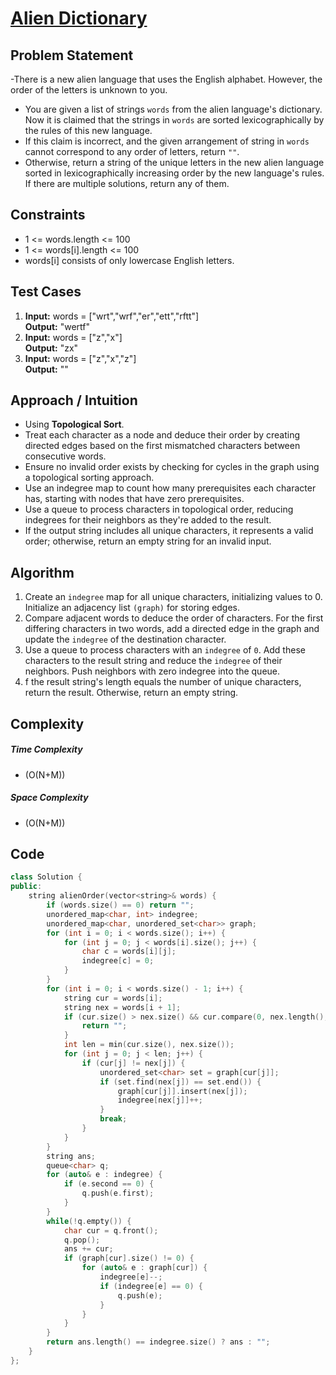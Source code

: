 # [Alien Dictionary](https://leetcode.com/problems/alien-dictionary/description/)

## Problem Statement
-There is a new alien language that uses the English alphabet. However, the order of the letters is unknown to you.
- You are given a list of strings `words` from the alien language's dictionary. Now it is claimed that the strings in `words` are sorted lexicographically by the rules of this new language.
- If this claim is incorrect, and the given arrangement of string in `words` cannot correspond to any order of letters, return `""`.
- Otherwise, return a string of the unique letters in the new alien language sorted in lexicographically increasing order by the new language's rules. If there are multiple solutions, return any of them.




## Constraints
- 1 <= words.length <= 100
- 1 <= words[i].length <= 100
- words[i] consists of only lowercase English letters.




## Test Cases
1. **Input:** words = ["wrt","wrf","er","ett","rftt"] <br>
**Output:** "wertf"
2. **Input:** words = ["z","x"]<br>
**Output:** "zx"
3. **Input:** words = ["z","x","z"]<br>
**Output:** ""




## Approach / Intuition 
- Using **Topological Sort**.
- Treat each character as a node and deduce their order by creating directed edges based on the first mismatched characters between consecutive words.
- Ensure no invalid order exists by checking for cycles in the graph using a topological sorting approach.
- Use an indegree map to count how many prerequisites each character has, starting with nodes that have zero prerequisites.
- Use a queue to process characters in topological order, reducing indegrees for their neighbors as they're added to the result.
- If the output string includes all unique characters, it represents a valid order; otherwise, return an empty string for an invalid input.




## Algorithm 
1. Create an `indegree` map for all unique characters, initializing values to 0. Initialize an adjacency list `(graph)` for storing edges.
2. Compare adjacent words to deduce the order of characters. For the first differing characters in two words, add a directed edge in the graph and update the `indegree` of the destination character.
3. Use a queue to process characters with an `indegree` of `0`. Add these characters to the result string and reduce the `indegree` of their neighbors. Push neighbors with zero indegree into the queue.
4. f the result string's length equals the number of unique characters, return the result. Otherwise, return an empty string.




## Complexity
##### Time Complexity
- \(O(N+M)\)
##### Space Complexity
- \(O(N+M)\)




## Code
```cpp
class Solution {
public:
    string alienOrder(vector<string>& words) {
        if (words.size() == 0) return "";
        unordered_map<char, int> indegree;
        unordered_map<char, unordered_set<char>> graph;
        for (int i = 0; i < words.size(); i++) {
            for (int j = 0; j < words[i].size(); j++) {
                char c = words[i][j];
                indegree[c] = 0; 
            }
        }
        for (int i = 0; i < words.size() - 1; i++) {
            string cur = words[i];
            string nex = words[i + 1];
            if (cur.size() > nex.size() && cur.compare(0, nex.length(), nex) == 0) {
                return "";
            }
            int len = min(cur.size(), nex.size());
            for (int j = 0; j < len; j++) {
                if (cur[j] != nex[j]) {
                    unordered_set<char> set = graph[cur[j]];
                    if (set.find(nex[j]) == set.end()) {
                        graph[cur[j]].insert(nex[j]); 
                        indegree[nex[j]]++; 
                    }
                    break;                        
                }
            }
        }
        string ans;
        queue<char> q;
        for (auto& e : indegree) {
            if (e.second == 0) {
                q.push(e.first);
            }
        }
        while(!q.empty()) {
            char cur = q.front();
            q.pop();
            ans += cur; 
            if (graph[cur].size() != 0) {
                for (auto& e : graph[cur]) {
                    indegree[e]--;
                    if (indegree[e] == 0) {
                        q.push(e);
                    }
                }
            }            
        }
        return ans.length() == indegree.size() ? ans : "";
    }
};
```